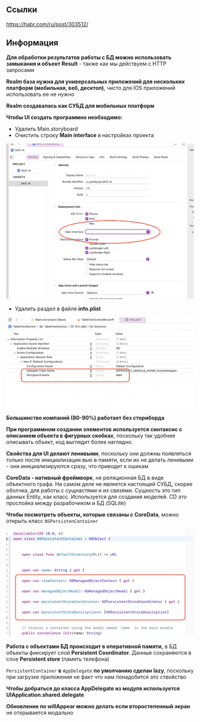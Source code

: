 ## Ссылки

https://habr.com/ru/post/303512/

## Информация

**Для обработки результатов работы с БД можно использовать замыкания и объект Result** - также как мы действуем с HTTP запросами

**Realm база нужна для универсальных приложений для нескольких платформ (мобильная, веб, десктоп)**, чисто для IOS приложений использовать ее не нужно

**Realm создавалась как СУБД для мобильных платформ**

**Чтобы UI создать программно необходимо:**

-   Удалить Main.storyboard    
-   Очистить строку **Main interface** в настройках проекта  

![](images/20220317103318.png)
  
-   Удалить раздел в файле **info.plist**

![](images/20220317103358.png)
    
**Большинство компаний (80-90%) работает без сториборда**

**При программном создании элементов используется синтаксис с описанием объекта в фигурных скобках**, поскольку так удобнее описывать объект, код выглядит более наглядно.

**Свойства для UI делают ленивыми**, поскольку они должны появляться только после инициализации вью в памяти, если их не делать ленивыми - они инициализируются сразу, что приводит к ошикам

**CoreData - нативный фреймворк**, не реляционная БД в виде объектного графа. На самом деле не является настоящей СУБД, скорее оболчка, для работы с сущнастями и их связями. Сущность это тип данных Entity, как класс. Используется для создания моделей. CD это прослойка между разрабочиком и БД (SQLite)

**Чтобы посмотреть объекты, которые связаны с CoreData**, можно открыть класс `NSPersistenContainer`

![](images/20220317103424.png)

**Работа с объектами БД происходит в оперативной памяти,** в БД объекты фиксирует слой **Persistent Coordinator.** Данные сохраняются в слое **Persistent store** (память телефона)

`PersistentContainer` **в** `AppDelegate` **по умолчанию сделан lazy**, поскольку при загрузке приложения не факт что нам понадобится это ствойство

**Чтобы добраться до класса AppDelegate из модуля используется UIApplication.shared.delegate**

**Обновление по willAppear можно делать если второстепенный экран** не открывается модально